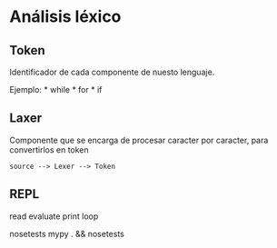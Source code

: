 # Análisis léxico

## Token
Identificador de cada componente de nuesto lenguaje.

Ejemplo:
    * while
    * for
    * if

## Laxer
Componente que se encarga de procesar caracter por caracter, para convertirlos en token

    source --> Lexer --> Token

## REPL
read evaluate print loop

nosetests
mypy . && nosetests